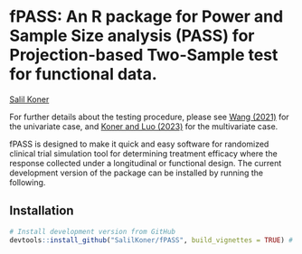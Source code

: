 
<!-- README.md is generated from README.Rmd. Please edit that file -->
<!-- # pkgdown <img src="man/figures/logo.png" align="right" alt="" width="120" /> -->
<!-- <!-- badges: start -->
<!-- [![CRAN Status](https://www.r-pkg.org/badges/version/pkgdown)](https://cran.r-project.org/package=pkgdown){.pkgdown-release} -->
<!-- [![R-CMD-check](https://github.com/r-lib/pkgdown/workflows/R-CMD-check/badge.svg)](https://github.com/r-lib/pkgdown/actions){.pkgdown-devel} -->
<!-- [![Codecov test coverage](https://codecov.io/gh/r-lib/pkgdown/branch/main/graph/badge.svg)](https://app.codecov.io/gh/r-lib/pkgdown?branch=main) -->
<!-- badges: end -->

# fPASS: An R package for Power and Sample Size analysis (PASS) for Projection-based Two-Sample test for functional data.

[Salil Koner](https://biostat.duke.edu/profile/salil-koner)

For further details about the testing procedure, please see [Wang
(2021)](https://doi.org/10.1214/21-EJS1802) for the univariate case, and
[Koner and Luo (2023)](https://arxiv.org/abs/2302.05612) for the
multivariate case.

fPASS is designed to make it quick and easy software for randomized
clinical trial simulation tool for determining treatment efficacy where
the response collected under a longitudinal or functional design. The
current development version of the package can be installed by running
the following.

## Installation

<!-- ::: .pkgdown-release -->
<!-- ```{r, eval = FALSE} -->
<!-- # Install released version from CRAN -->
<!-- install.packages("pkgdown") -->
<!-- ``` -->
<!-- ::: -->

<div class=".pkgdown-devel">

``` r
# Install development version from GitHub
devtools::install_github("SalilKoner/fPASS", build_vignettes = TRUE) # Vignettes takes about 20 minutes to run. 
```

</div>
